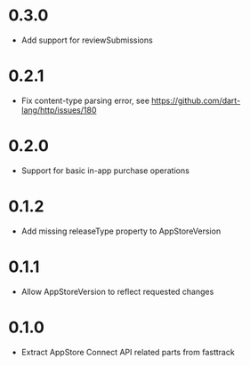 # 0.3.0
* Add support for reviewSubmissions

# 0.2.1
* Fix content-type parsing error, see https://github.com/dart-lang/http/issues/180

# 0.2.0
* Support for basic in-app purchase operations 

# 0.1.2
* Add missing releaseType property to AppStoreVersion

# 0.1.1
* Allow AppStoreVersion to reflect requested changes

# 0.1.0
* Extract AppStore Connect API related parts from fasttrack 